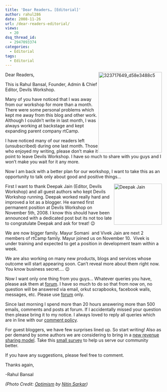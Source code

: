 ```yaml
---
title: 'Dear Readers… [Editorial]'
author: rahul286
date: 2008-11-26
url: /dear-readers-editorial/
views:
  - 20
dsq_thread_id:
  - 2947093374
categories:
  - Editorial
tags:
  - Editorial
---
```

<a href="http://www.flickr.com/photos/nitinsarkar/323717649/" onclick="_gaq.push(['_trackEvent', 'outbound-article', 'http://www.flickr.com/photos/nitinsarkar/323717649/', '']);" ><img class="wp-image-54367" style="border-right: 0px;border-top: 0px;margin-left: 0px;border-left: 0px;margin-right: 0px;border-bottom: 0px" height="259" alt="323717649_d58e3488c5" src="http://cdn.devilsworkshop.org/files/2008/11/323717649-d58e3488c5.jpg" width="204" align="right" border="0" /></a>Dear Readers,

This is Rahul Bansal, Founder, Admin & Chief Editor, Devils Workshop.

Many of you have noticed that I was away from our workshop for more than a month. There were some personal problems which kept me away from this blog and other work. Although I couldn’t write in last month, I was always working at backstage and kept expanding parent company rtCamp.

I have noticed many of our readers left (unsubscribed) during one last month. Those who enjoyed my writing, please don’t make it point to leave Devils Workshop. I have so much to share with you guys and I won’t make you wait for it any more.

Now I am back with a better plan for our workshop, I want to take this as an opportunity to talk only about good and positive things…

<a href="http://www.orkut.co.in/Main#Profile.aspx?uid=17131020411019753927" onclick="_gaq.push(['_trackEvent', 'outbound-article', 'http://www.orkut.co.in/Main#Profile.aspx?uid=17131020411019753927', '']);" ><img style="border-right: 0px;border-top: 0px;margin-left: 0px;border-left: 0px;margin-right: 0px;border-bottom: 0px" height="132" alt="Deepak Jain" src="http://cdn.devilsworkshop.org/files/2008/11/deepakjain.jpg" width="154" align="right" border="0" /></a> First I want to thank Deepak Jain (Editor, Devils Workshop) and all guest authors who kept Devils Workshop running. Deepak worked really hard and improved a lot as a blogger. He earned first permanent position at Devils Workshop on November 5th, 2008. I know this should have been announced with a dedicated post but its not too late to congratulate Deepak and ask for treat! 😉

We are now bigger family. Mayur Somani&#160; and Vivek Jain are next 2 members of rtCamp family. Mayur joined us on November 10.&#160; Vivek is under training and expected to get a position in development team within a week. 

We are also working on many new products, blogs and services whose outcome will start appearing soon. Can’t reveal more about them right now. You know business secret…. 😉

Now I want only one thing from you guys… Whatever queries you have, please ask them at [forum][1]. I have so much to do so that from now on, no question will be answered via email, orkut scrapbooks, facebook walls, messages, etc. Please use [forum][1] only. 

Since last morning I spend more than 20 hours answering more than 500 emails, comments and posts at forum. If I accidentally missed your question then please bring it to my notice. I always loved to reply all queries which are in line with our [comment policy][2].

For guest bloggers, we have few surprises lined up. So start writing! Also as per demand by some authors we are considering to bring in a <a href="http://spreadsheets.google.com/viewform?key=p3byVMlodPzU14IZEJdIiFQ" onclick="_gaq.push(['_trackEvent', 'outbound-article', 'http://spreadsheets.google.com/viewform?key=p3byVMlodPzU14IZEJdIiFQ', 'new revenue sharing model']);" >new revenue sharing model</a>. Take this <a href="http://spreadsheets.google.com/viewform?key=p3byVMlodPzU14IZEJdIiFQ" onclick="_gaq.push(['_trackEvent', 'outbound-article', 'http://spreadsheets.google.com/viewform?key=p3byVMlodPzU14IZEJdIiFQ', 'small survey']);" >small survey</a> to help us serve our community better. 

If you have any suggestions, please feel free to comment.

Thanks again,

-Rahul Bansal

*(Photo Credit: <a href="http://www.flickr.com/photos/nitinsarkar/323717649/" onclick="_gaq.push(['_trackEvent', 'outbound-article', 'http://www.flickr.com/photos/nitinsarkar/323717649/', 'Optimism']);" >Optimism</a> by <a href="http://www.flickr.com/photos/nitinsarkar/" onclick="_gaq.push(['_trackEvent', 'outbound-article', 'http://www.flickr.com/photos/nitinsarkar/', 'Nitin Sarkar']);" >Nitin Sarkar</a>)*

 [1]: http://devilsworkshop.org/forum/
 [2]: http://devilsworkshop.org/tos/comments-policy/
